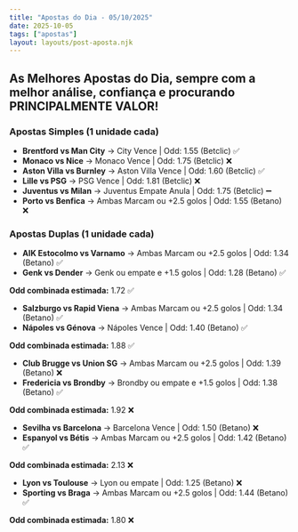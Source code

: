 ```yaml
---
title: "Apostas do Dia - 05/10/2025"
date: 2025-10-05
tags: ["apostas"]
layout: layouts/post-aposta.njk
---
```


## As Melhores Apostas do Dia, sempre com a melhor análise, confiança e procurando PRINCIPALMENTE VALOR!

### Apostas Simples (1 unidade cada)

- **Brentford vs Man City** → City Vence | Odd: 1.55 (Betclic) ✅
- **Monaco vs Nice** → Monaco Vence | Odd: 1.75 (Betclic) ❌
- **Aston Villa vs Burnley** → Aston Villa Vence | Odd: 1.60 (Betclic) ✅
- **Lille vs PSG** → PSG Vence | Odd: 1.81 (Betclic) ❌
- **Juventus vs Milan** → Juventus Empate Anula | Odd: 1.75 (Betclic) ➖
- **Porto vs Benfica** → Ambas Marcam ou +2.5 golos | Odd: 1.55 (Betano) ❌


### Apostas Duplas (1 unidade cada)

- **AIK Estocolmo vs Varnamo** → Ambas Marcam ou +2.5 golos | Odd: 1.34 (Betano) ✅
- **Genk vs Dender** → Genk ou empate e +1.5 golos | Odd: 1.28 (Betano) ✅

**Odd combinada estimada:** 1.72 ✅

- **Salzburgo vs Rapid Viena** → Ambas Marcam ou +2.5 golos | Odd: 1.34 (Betano) ✅
- **Nápoles vs Génova** → Nápoles Vence | Odd: 1.40 (Betano) ✅

**Odd combinada estimada:** 1.88 ✅

- **Club Brugge vs Union SG** → Ambas Marcam ou +2.5 golos | Odd: 1.39 (Betano) ❌
- **Fredericia vs Brondby** → Brondby ou empate e +1.5 golos | Odd: 1.38 (Betano) ✅

**Odd combinada estimada:** 1.92 ❌

- **Sevilha vs Barcelona** → Barcelona Vence | Odd: 1.50 (Betano) ❌
- **Espanyol vs Bétis** → Ambas Marcam ou +2.5 golos | Odd: 1.42 (Betano) ✅

**Odd combinada estimada:** 2.13 ❌

- **Lyon vs Toulouse** → Lyon ou empate | Odd: 1.25 (Betano) ❌
- **Sporting vs Braga** → Ambas Marcam ou +2.5 golos | Odd: 1.44 (Betano) ✅

**Odd combinada estimada:** 1.80 ❌

